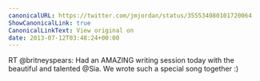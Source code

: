 ```yaml
---
canonicalURL: https://twitter.com/jmjordan/status/355534080101720064
ShowCanonicalLink: true
CanonicalLinkText: View original on
date: 2013-07-12T03:48:24+00:00
---
```

RT @britneyspears: Had an AMAZING writing session today with the beautiful and talented @Sia. We wrote such a special song together :)